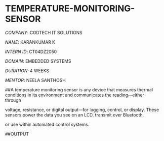 # TEMPERATURE-MONITORING-SENSOR

*COMPANY*: CODTECH IT SOLUTIONS

*NAME*: KARANKUMAR K

*INTERN ID*: CT04DZ2050

*DOMAIN*: EMBEDDED SYSTEMS

*DURATION*: 4 WEEKS

*MENTOR*: NEELA SANTHOSH

##A temperature monitoring sensor is any device that measures thermal conditions in its environment and communicates the reading—either through

voltage, resistance, or digital output—for logging, control, or display. These sensors power the data you see on an LCD, transmit over Bluetooth, 

or use within automated control systems.

##OUTPUT

